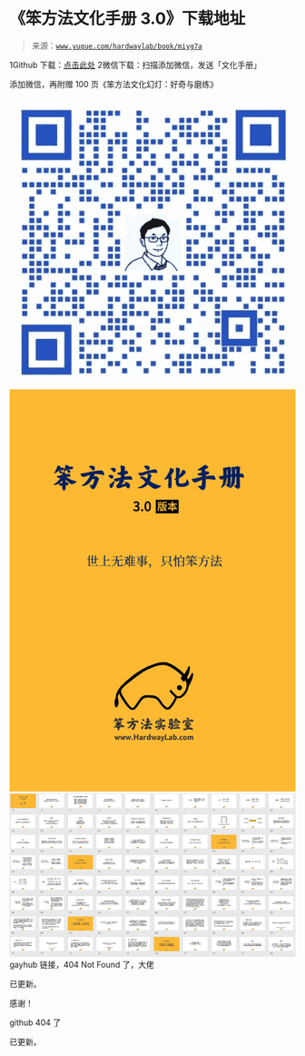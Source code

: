 # 《笨方法文化手册 3.0》下载地址

> 来源：[`www.yuque.com/hardwaylab/book/miyg7a`](https://www.yuque.com/hardwaylab/book/miyg7a)

<ne-oli><ne-oli-i>1</ne-oli-i><ne-oli-c class="ne-oli-content" id="u47b5f0c2" data-lake-id="u47b5f0c2">Github 下载：[点击此处](https://github.com/cnfeat/hardwaylab)</ne-oli-c></ne-oli> <ne-oli><ne-oli-i>2</ne-oli-i><ne-oli-c class="ne-oli-content" id="u0f5898d9" data-lake-id="u0f5898d9">微信下载：扫描添加微信，发送「文化手册」</ne-oli-c></ne-oli> 

添加微信，再附赠 100 页《笨方法文化幻灯：好奇与磨练》 

![企业微信.jpg](img/b2a15cbd072d361b09a7daf9b001bbf0.png)![文化手册 3.0.png](img/b1870d72278e7427eba5ee4325cd505f.png)  <ne-p id="uc4147bbc" data-lake-id="uc4147bbc">![100 页幻灯截图.png](img/b7a182cc4b9ba7fc82fe32adeb726553.png)  <ne-p id="uf40bc8b4" data-lake-id="uf40bc8b4">gayhub 链接，404 Not Found 了，大佬 

已更新。 

感谢！ 

github 404 了 

已更新。</ne-p></ne-p>